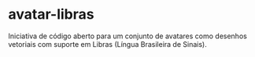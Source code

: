 # avatar-libras
Iniciativa de código aberto para um conjunto de avatares como desenhos vetoriais com suporte em Libras (Língua Brasileira de Sinais).
